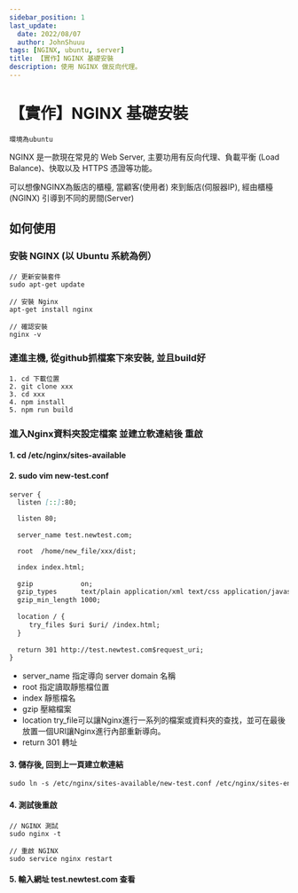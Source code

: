 ```yaml
---
sidebar_position: 1
last_update:
  date: 2022/08/07
  author: JohnShuuu
tags: [NGINX, ubuntu, server]
title: 【實作】NGINX 基礎安裝
description: 使用 NGINX 做反向代理。
---
```

# 【實作】NGINX 基礎安裝
`環境為ubuntu`

NGINX 是一款現在常見的 Web Server, 主要功用有反向代理、負載平衡 (Load Balance)、快取以及 HTTPS 憑證等功能。

可以想像NGINX為飯店的櫃檯, 當顧客(使用者) 來到飯店(伺服器IP), 經由櫃檯(NGINX) 引導到不同的房間(Server)

## 如何使用

### 安裝 NGINX (以 Ubuntu 系統為例）
```
// 更新安裝套件
sudo apt-get update

// 安裝 Nginx
apt-get install nginx

// 確認安裝
nginx -v
```

### 連進主機, 從github抓檔案下來安裝, 並且build好

```
1. cd 下載位置
2. git clone xxx
3. cd xxx
4. npm install
5. npm run build
```

### 進入Nginx資料夾設定檔案 並建立軟連結後 重啟

#### 1. cd /etc/nginx/sites-available
#### 2. sudo vim new-test.conf

```md title="new-test.conf"
server {
  listen [::]:80;

  listen 80;
 
  server_name test.newtest.com;

  root  /home/new_file/xxx/dist;

  index index.html;
  
  gzip            on;
  gzip_types      text/plain application/xml text/css application/javascript;
  gzip_min_length 1000;
 
  location / {
     try_files $uri $uri/ /index.html;
  }
 
  return 301 http://test.newtest.com$request_uri;
}
```
- server_name 指定導向 server domain 名稱
- root 指定讀取靜態檔位置
- index 靜態檔名
- gzip 壓縮檔案
- location try_file可以讓Nginx進行一系列的檔案或資料夾的查找，並可在最後放置一個URI讓Nginx進行內部重新導向。
- return 301 轉址

#### 3. 儲存後, 回到上一頁建立軟連結
```md title="sudo ln -s “生產目標” “產生目的地”"
sudo ln -s /etc/nginx/sites-available/new-test.conf /etc/nginx/sites-enable/new-test.conf
```
#### 4. 測試後重啟
```
// NGINX 測試
sudo nginx -t 

// 重啟 NGINX
sudo service nginx restart
```

#### 5. 輸入網址 test.newtest.com 查看
